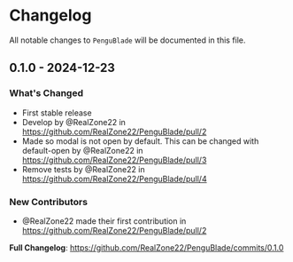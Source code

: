 # Changelog

All notable changes to `PenguBlade` will be documented in this file.

## 0.1.0 - 2024-12-23

### What's Changed

* First stable release
* Develop by @RealZone22 in https://github.com/RealZone22/PenguBlade/pull/2
* Made so modal is not open by default. This can be changed with default-open by @RealZone22 in https://github.com/RealZone22/PenguBlade/pull/3
* Remove tests by @RealZone22 in https://github.com/RealZone22/PenguBlade/pull/4

### New Contributors

* @RealZone22 made their first contribution in https://github.com/RealZone22/PenguBlade/pull/2

**Full Changelog**: https://github.com/RealZone22/PenguBlade/commits/0.1.0
